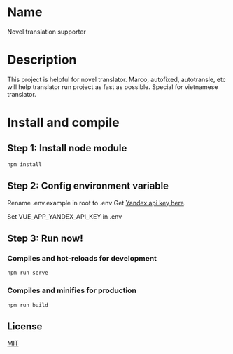 # Name
Novel translation supporter

# Description

This project is helpful for novel translator. Marco, autofixed, autotransle, etc will help translator run project as fast as possible. Special for vietnamese translator.

# Install and compile

## Step 1: Install node module
```
npm install
```
## Step 2: Config environment variable
Rename .env.example in root to .env
Get [Yandex api key here](https://translate.yandex.com/developers/keys).

Set VUE_APP_YANDEX_API_KEY in .env

## Step 3: Run now!
### Compiles and hot-reloads for development
```
npm run serve
```

### Compiles and minifies for production
```
npm run build
```

## License
[MIT](https://github.com/minhchi3103/novel-translation-supporter/blob/master/LICENSE)